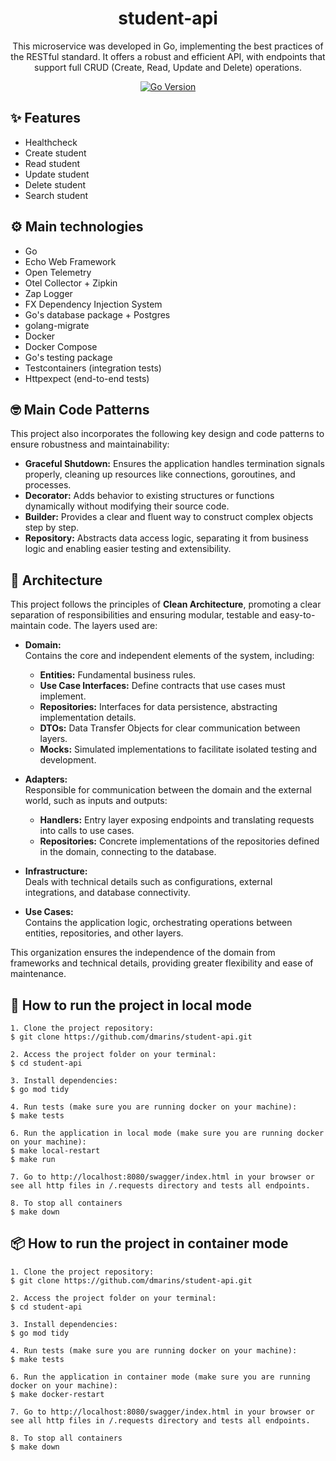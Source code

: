 <h1 align="center">student-api</h1>

<div align="center">

This microservice was developed in Go, implementing the best practices of the RESTful standard. It offers a robust and efficient API, with endpoints that support full CRUD (Create, Read, Update and Delete) operations.

[![Go Version](https://img.shields.io/badge/Go-1.23.2-blue)](https://go.dev/doc/devel/release#go1.23.0)

</div>


## ✨ Features

- Healthcheck
- Create student
- Read student
- Update student
- Delete student
- Search student

## ⚙️ Main technologies

- Go
- Echo Web Framework
- Open Telemetry
- Otel Collector + Zipkin
- Zap Logger
- FX Dependency Injection System
- Go's database package + Postgres
- golang-migrate
- Docker
- Docker Compose
- Go's testing package
- Testcontainers (integration tests)
- Httpexpect  (end-to-end tests)

## 🤓 Main Code Patterns

This project also incorporates the following key design and code patterns to ensure robustness and maintainability:

- **Graceful Shutdown:** Ensures the application handles termination signals properly, cleaning up resources like connections, goroutines, and processes.  
- **Decorator:** Adds behavior to existing structures or functions dynamically without modifying their source code.  
- **Builder:** Provides a clear and fluent way to construct complex objects step by step.  
- **Repository:** Abstracts data access logic, separating it from business logic and enabling easier testing and extensibility.

## 🏢 Architecture

This project follows the principles of **Clean Architecture**, promoting a clear separation of responsibilities and ensuring modular, testable and easy-to-maintain code. The layers used are:

- **Domain:**  
  Contains the core and independent elements of the system, including:  
  - **Entities:** Fundamental business rules.  
  - **Use Case Interfaces:** Define contracts that use cases must implement.  
  - **Repositories:** Interfaces for data persistence, abstracting implementation details.  
  - **DTOs:** Data Transfer Objects for clear communication between layers.  
  - **Mocks:** Simulated implementations to facilitate isolated testing and development.  

- **Adapters:**  
  Responsible for communication between the domain and the external world, such as inputs and outputs:  
  - **Handlers:** Entry layer exposing endpoints and translating requests into calls to use cases.  
  - **Repositories:** Concrete implementations of the repositories defined in the domain, connecting to the database.  

- **Infrastructure:**  
  Deals with technical details such as configurations, external integrations, and database connectivity.  

- **Use Cases:**  
  Contains the application logic, orchestrating operations between entities, repositories, and other layers.  

This organization ensures the independence of the domain from frameworks and technical details, providing greater flexibility and ease of maintenance.

## 🚀 How to run the project in local mode

```
1. Clone the project repository:
$ git clone https://github.com/dmarins/student-api.git

2. Access the project folder on your terminal:
$ cd student-api

3. Install dependencies:
$ go mod tidy

4. Run tests (make sure you are running docker on your machine):
$ make tests

6. Run the application in local mode (make sure you are running docker on your machine):
$ make local-restart
$ make run

7. Go to http://localhost:8080/swagger/index.html in your browser or see all http files in /.requests directory and tests all endpoints.

8. To stop all containers
$ make down
```

## 📦 How to run the project in container mode

```
1. Clone the project repository:
$ git clone https://github.com/dmarins/student-api.git

2. Access the project folder on your terminal:
$ cd student-api

3. Install dependencies:
$ go mod tidy

4. Run tests (make sure you are running docker on your machine):
$ make tests

6. Run the application in container mode (make sure you are running docker on your machine):
$ make docker-restart

7. Go to http://localhost:8080/swagger/index.html in your browser or see all http files in /.requests directory and tests all endpoints.

8. To stop all containers
$ make down
```